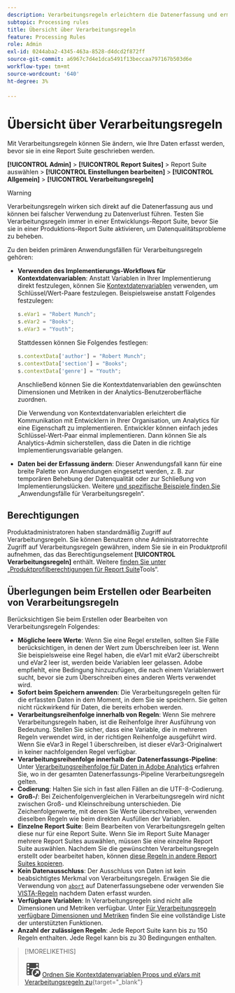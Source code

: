 ```yaml
---
description: Verarbeitungsregeln erleichtern die Datenerfassung und ermöglichen die Verwaltung der Inhalte, die an die Berichterstellung gesendet wurden.
subtopic: Processing rules
title: Übersicht über Verarbeitungsregeln
feature: Processing Rules
role: Admin
exl-id: 0244aba2-4345-463a-8528-d4dcd2f872ff
source-git-commit: a6967c7d4e1dca5491f13beccaa797167b503d6e
workflow-type: tm+mt
source-wordcount: '640'
ht-degree: 3%

---
```


# Übersicht über Verarbeitungsregeln

Mit Verarbeitungsregeln können Sie ändern, wie Ihre Daten erfasst werden, bevor sie in eine Report Suite geschrieben werden.

**[!UICONTROL Admin]** > **[!UICONTROL Report Suites]** > Report Suite auswählen > **[!UICONTROL Einstellungen bearbeiten]** > **[!UICONTROL Allgemein]** > **[!UICONTROL Verarbeitungsregeln]**

>[!WARNING]
>
>Verarbeitungsregeln wirken sich direkt auf die Datenerfassung aus und können bei falscher Verwendung zu Datenverlust führen. Testen Sie Verarbeitungsregeln immer in einer Entwicklungs-Report Suite, bevor Sie sie in einer Produktions-Report Suite aktivieren, um Datenqualitätsprobleme zu beheben.

Zu den beiden primären Anwendungsfällen für Verarbeitungsregeln gehören:

* **Verwenden des Implementierungs-Workflows für Kontextdatenvariablen**: Anstatt Variablen in Ihrer Implementierung direkt festzulegen, können Sie [Kontextdatenvariablen](/help/implement/vars/page-vars/contextdata.md) verwenden, um Schlüssel/Wert-Paare festzulegen. Beispielsweise anstatt Folgendes festzulegen:

  ```js
  s.eVar1 = "Robert Munch";
  s.eVar2 = "Books";
  s.eVar3 = "Youth";
  ```

  Stattdessen können Sie Folgendes festlegen:

  ```js
  s.contextData['author'] = "Robert Munch";
  s.contextData['section'] = "Books";
  s.contextData['genre'] = "Youth";
  ```

  Anschließend können Sie die Kontextdatenvariablen den gewünschten Dimensionen und Metriken in der Analytics-Benutzeroberfläche zuordnen.

  Die Verwendung von Kontextdatenvariablen erleichtert die Kommunikation mit Entwicklern in Ihrer Organisation, um Analytics für eine Eigenschaft zu implementieren. Entwickler können einfach jedes Schlüssel-Wert-Paar einmal implementieren. Dann können Sie als Analytics-Admin sicherstellen, dass die Daten in die richtige Implementierungsvariable gelangen.

* **Daten bei der Erfassung ändern**: Dieser Anwendungsfall kann für eine breite Palette von Anwendungen eingesetzt werden, z. B. zur temporären Behebung der Datenqualität oder zur Schließung von Implementierungslücken. Weitere [ und spezifische Beispiele finden Sie ](pr-use-cases.md) „Anwendungsfälle für Verarbeitungsregeln“.

## Berechtigungen

Produktadministratoren haben standardmäßig Zugriff auf Verarbeitungsregeln. Sie können Benutzern ohne Administratorrechte Zugriff auf Verarbeitungsregeln gewähren, indem Sie sie in ein Produktprofil aufnehmen, das das Berechtigungselement **[!UICONTROL Verarbeitungsregeln]** enthält. Weitere [ finden Sie unter „Produktprofilberechtigungen für Report Suite](/help/admin/admin-console/permissions/report-suite-tools.md)Tools“.

## Überlegungen beim Erstellen oder Bearbeiten von Verarbeitungsregeln

Berücksichtigen Sie beim Erstellen oder Bearbeiten von Verarbeitungsregeln Folgendes:

* **Mögliche leere Werte**: Wenn Sie eine Regel erstellen, sollten Sie Fälle berücksichtigen, in denen der Wert zum Überschreiben leer ist. Wenn Sie beispielsweise eine Regel haben, die eVar1 mit eVar2 überschreibt und eVar2 leer ist, werden beide Variablen leer gelassen. Adobe empfiehlt, eine Bedingung hinzuzufügen, die nach einem Variablenwert sucht, bevor sie zum Überschreiben eines anderen Werts verwendet wird.
* **Sofort beim Speichern anwenden**: Die Verarbeitungsregeln gelten für die erfassten Daten in dem Moment, in dem Sie sie speichern. Sie gelten nicht rückwirkend für Daten, die bereits erhoben werden.
* **Verarbeitungsreihenfolge innerhalb von Regeln**: Wenn Sie mehrere Verarbeitungsregeln haben, ist die Reihenfolge ihrer Ausführung von Bedeutung. Stellen Sie sicher, dass eine Variable, die in mehreren Regeln verwendet wird, in der richtigen Reihenfolge ausgeführt wird. Wenn Sie eVar3 in Regel 1 überschreiben, ist dieser eVar3-Originalwert in keiner nachfolgenden Regel verfügbar.
* **Verarbeitungsreihenfolge innerhalb der Datenerfassungs-Pipeline**: Unter [Verarbeitungsreihenfolge für Daten in Adobe Analytics](/help/technotes/processing-order.md) erfahren Sie, wo in der gesamten Datenerfassungs-Pipeline Verarbeitungsregeln gelten.
* **Codierung**: Halten Sie sich in fast allen Fällen an die UTF-8-Codierung.
* **Groß-/**: Bei Zeichenfolgenvergleichen in Verarbeitungsregeln wird nicht zwischen Groß- und Kleinschreibung unterschieden. Die Zeichenfolgenwerte, mit denen Sie Werte überschreiben, verwenden dieselben Regeln wie beim direkten Ausfüllen der Variablen.
* **Einzelne Report Suite**: Beim Bearbeiten von Verarbeitungsregeln gelten diese nur für eine Report Suite. Wenn Sie im Report Suite Manager mehrere Report Suites auswählen, müssen Sie eine einzelne Report Suite auswählen. Nachdem Sie die gewünschten Verarbeitungsregeln erstellt oder bearbeitet haben, können [ diese Regeln in andere Report Suites kopieren](pr-copy.md).
* **Kein Datenausschluss**: Der Ausschluss von Daten ist kein beabsichtigtes Merkmal von Verarbeitungsregeln. Erwägen Sie die Verwendung von [`abort`](/help/implement/vars/config-vars/abort.md) auf Datenerfassungsebene oder verwenden Sie [VISTA-Regeln](/help/technotes/vista.md) nachdem Daten erfasst wurden.
* **Verfügbare Variablen**: In Verarbeitungsregeln sind nicht alle Dimensionen und Metriken verfügbar. Unter [Für Verarbeitungsregeln verfügbare Dimensionen und Metriken](pr-variables.md) finden Sie eine vollständige Liste der unterstützten Funktionen.
* **Anzahl der zulässigen Regeln**: Jede Report Suite kann bis zu 150 Regeln enthalten. Jede Regel kann bis zu 30 Bedingungen enthalten.

>[!MORELIKETHIS]
>
>![VideoCheckedOut](/help/assets/icons/VideoCheckedOut.svg) [Ordnen Sie Kontextdatenvariablen Props und eVars mit Verarbeitungsregeln zu](https://experienceleague.adobe.com/de/docs/analytics-learn/tutorials/implementation/implementation-basics/map-contextdata-variables-into-props-and-evars-with-processing-rules){target="_blank"}
